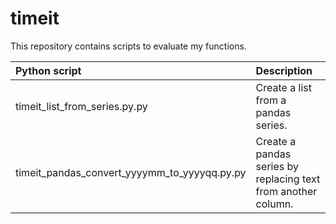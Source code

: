 # timeit

This repository contains scripts to evaluate my functions.

| Python script                                | Description                                                   |
| :---                                         | :---                                                          |
| timeit_list_from_series.py.py                | Create a list from a pandas series.                           |
| timeit_pandas_convert_yyyymm_to_yyyyqq.py.py | Create a pandas series by replacing text from another column. |
